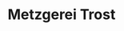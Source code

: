 ---
title: "Metzgerei Trost"
url: /bad-neustadt-an-der-saale/metzgerei-trost-rhoenstrasse/
shop: Metzgerei
---